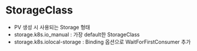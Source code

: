 # StorageClass
 - PV 생성 시 사용되는 Storage 형태
 - storage.k8s.io_manual : 가장 default한 StorageClass
 - storage.k8s.iolocal-storage : Binding 옵션으로 WaitForFirstConsumer 추가
